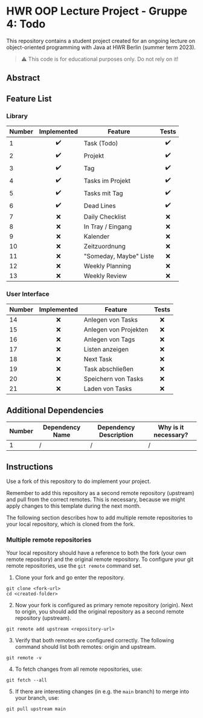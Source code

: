 # HWR OOP Lecture Project - Gruppe 4: Todo

This repository contains a student project created for an ongoing lecture on object-oriented programming with Java at HWR Berlin (summer term 2023).

> :warning: This code is for educational purposes only. Do not rely on it!

## Abstract

[TODO]: # (Write a short description of your project.)
[TODO]: # (State most important features.)
[TODO]: # (State the most interesting problems you encountered during the project.)

## Feature List

### Library

| Number |    Implemented     | Feature                |       Tests        |
|--------|:------------------:|------------------------|:------------------:|
| 1      | :heavy_check_mark: | Task (Todo)            | :heavy_check_mark: |
| 2      | :heavy_check_mark: | Projekt                | :heavy_check_mark: |
| 3      | :heavy_check_mark: | Tag                    | :heavy_check_mark: |
| 4      | :heavy_check_mark: | Tasks im Projekt       | :heavy_check_mark: |
| 5      | :heavy_check_mark: | Tasks mit Tag          | :heavy_check_mark: |
| 6      | :heavy_check_mark: | Dead Lines             | :heavy_check_mark: |
| 7      |        :x:         | Daily Checklist        |        :x:         |
| 8      |        :x:         | In Tray / Eingang      |        :x:         |
| 9      |        :x:         | Kalender               |        :x:         |
| 10     |        :x:         | Zeitzuordnung          |        :x:         |
| 11     |        :x:         | "Someday, Maybe" Liste |        :x:         |
| 12     |        :x:         | Weekly Planning        |        :x:         |
| 13     |        :x:         | Weekly Review          |        :x:         |


### User Interface

| Number | Implemented | Feature               | Tests |
|--------|:-----------:|-----------------------|:-----:|
| 14     |     :x:     | Anlegen von Tasks     |  :x:  |
| 15     |     :x:     | Anlegen von Projekten |  :x:  |
| 16     |     :x:     | Anlegen von Tags      |  :x:  |
| 17     |     :x:     | Listen anzeigen       |  :x:  |
| 18     |     :x:     | Next Task             |  :x:  |
| 19     |     :x:     | Task abschließen      |  :x:  |
| 20     |     :x:     | Speichern von Tasks   |  :x:  |
| 21     |     :x:     | Laden von Tasks       |  :x:  |


## Additional Dependencies

[TODO]: # (For each additional dependency your project requires- Add an additional row to the table!)

| Number | Dependency Name | Dependency Description | Why is it necessary? |
|--------|-----------------|------------------------|----------------------|
| 1      | /               | /                      | /                    |

## Instructions

[TODO]: # (Remove these instructions once you finished your fork's setup.)

Use a fork of this repository to do implement your project.

Remember to add this repository as a second remote repository (upstream) and pull from the correct remotes.
This is necessary, because we might apply changes to this template during the next month.

The following section describes how to add multiple remote repositories to your local repository, which is cloned from the fork.

### Multiple remote repositories

Your local repository should have a reference to both the fork (your own remote repository) and the original remote repository.
To configure your git remote repositories, use the `git remote` command set.

1. Clone your fork and go enter the repository.
```
git clone <fork-url>
cd <created-folder>
```
2. Now your fork is configured as primary remote repository (origin).
Next to origin, you should add the original repository as a second remote repository (upstream).
```
git remote add upstream <repository-url>
```
3. Verify that both remotes are configured correctly.
The following command should list both remotes: origin and upstream.
```
git remote -v
```
4. To fetch changes from all remote repositories, use:
```
git fetch --all
```
5. If there are interesting changes (in e.g. the `main` branch) to merge into your branch, use:
```
git pull upstream main
```

